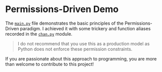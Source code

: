 # Permissions-Driven Demo

The [`main.py`](main.py) file demonstrates the basic principles of the
Permissions-Driven paradigm. I achieved it with some trickery and function
aliases recorded in the [`chan.py`](chan.py) module.

> I do not recommend that you use this as a production model as Python does not
> enforce these permission constraints.

If you are passionate about this approach to programming, you are more than
welcome to contribute to this project!
